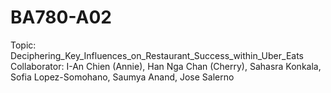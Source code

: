# BA780-A02
Topic: Deciphering_Key_Influences_on_Restaurant_Success_within_Uber_Eats
Collaborator: I-An Chien (Annie), Han Nga Chan (Cherry), Sahasra Konkala, Sofia Lopez-Somohano, Saumya Anand, Jose Salerno
 

